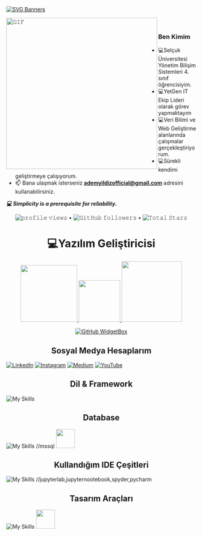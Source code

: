 [![SVG Banners](https://svg-banners.vercel.app/api?type=origin&text1=Merhaba%20👋%20Ben%20Adem%20Yıldız&width=1200&height=300)](https://github.com/Akshay090/svg-banners)



<a target="_blank"><img align="left" height="400" width="400" alt="𝙶𝙸𝙵" src="https://github.com/JayantGoel001/JayantGoel001/blob/master/GIF/github.gif"></a>
<br/>

### Ben Kimim
- :computer:Selçuk Üniversitesi Yönetim Bilişim Sistemleri 4. sınıf öğrencisiyim.
- :computer:YetGen IT Ekip Lideri olarak görev yapmaktayım
- :computer:Veri Bilimi ve Web Geliştirme alanlarında çalışmalar gerçekleştiriyorum.
- :computer:Sürekli kendimi geliştirmeye çalışıyorum. 
- 📫 Bana ulaşmak isterseniz **ademyildizofficial@gmail.com** adresini kullanabilirsiniz. 

***:computer:	Simplicity is a prerequisite for reliability.***
<br>
<p align="center">
  <img src= "https://gpvc.arturio.dev/10adem" alt="𝚙𝚛𝚘𝚏𝚒𝚕𝚎 𝚟𝚒𝚎𝚠𝚜"> •  
  <img alt="𝙶𝚒𝚝𝙷𝚞𝚋 𝚏𝚘𝚕𝚕𝚘𝚠𝚎𝚛𝚜" src="https://img.shields.io/github/followers/10adem?label=Followers&style=social"> •   
  <img src="https://img.shields.io/github/stars/10adem?label=Stars" alt="𝚃𝚘𝚝𝚊𝚕 𝚂𝚝𝚊𝚛𝚜">
</p>

<h1 align="center"> 💻Yazılım Geliştiricisi</h1>
<p align="center">
<a href="https://github.com/10adem">
<img height="150em" src="https://github-readme-stats.vercel.app/api?username=10adem&show_icons=true&theme=react&include_all_commits=true&count_private=true"/> 
 <img height="110em" src="https://user-images.githubusercontent.com/74311713/129813126-5c620ff2-cc3b-47a2-b419-974708ceb5fe.png"/>
<img height="160em" src="https://github-readme-stats.vercel.app/api/top-langs/?username=10adem&layout=compact&langs_count=16&theme=react"/>
 </div>
</p>
<div align = "center">
 
[![GitHub WidgetBox](https://github-widgetbox.vercel.app/api/profile?username=10adem&data=followers,repositories,stars,commits&theme=nautilus)](https://github.com/Jurredr/github-widgetbox)
 
</div>




 <h2 align="center">Sosyal Medya Hesaplarım </h2>

[![LinkedIn](https://img.shields.io/badge/linkedin-%230077B5.svg?style=for-the-badge&logo=linkedin&logoColor=white)](https://www.linkedin.com/in/ademyildiz10/)
[![Instagram](https://img.shields.io/badge/Instagram-%23E4405F.svg?style=for-the-badge&logo=Instagram&logoColor=white)](https://instagram.com/adeem.py)
[![Medium](https://img.shields.io/badge/Medium-12100E?style=for-the-badge&logo=medium&logoColor=white)](https://medium.com/@ademyildiz10)
[![YouTube](https://img.shields.io/badge/YouTube-%23FF0000.svg?style=for-the-badge&logo=YouTube&logoColor=white)](www.youtube.com/@ademylz10)


<h2 align="center">Dil & Framework</h2>

![My Skills](https://skillicons.dev/icons?i=py,cs,js,dotnet,html,css,bootstrap)


<h2 align="center">Database</h2>

![My Skills](https://skillicons.dev/icons?i=mysql) //mssql
<img src="https://user-images.githubusercontent.com/75336900/214643444-15a6b822-2439-45e0-8cfb-d74c95f1dfc6.png" height=50>

<h2 align="center">Kullandığım IDE Çeşitleri</h2>

![My Skills](https://skillicons.dev/icons?i=vscode,visualstudio,androidstudio) //jupyterlab,jupyternootebook,spyder,pycharm

<h2 align="center">Tasarım Araçları</h2>

![My Skills](https://skillicons.dev/icons?i=figma,canva)
<img src="https://logos-world.net/wp-content/uploads/2021/11/Canva-New-Logo.png" height=50>
